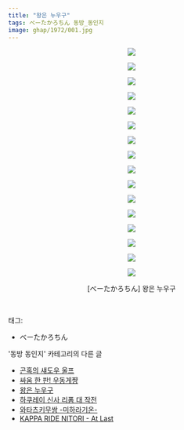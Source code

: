 ```yaml
---
title: "왕은 누우구"
tags: べーたかろちん 동방_동인지
image: ghap/1972/001.jpg
---
```

<div class="article">
<p style="text-align: center; clear: none; float: none;"><img src="{{ site.nasurl }}/ghap/1972/001.jpg"/></p>
<p style="text-align: center; clear: none; float: none;"><img src="{{ site.nasurl }}/ghap/1972/002.jpg"/></p>
<p style="text-align: center; clear: none; float: none;"><img src="{{ site.nasurl }}/ghap/1972/003.jpg"/></p>
<p style="text-align: center; clear: none; float: none;"><img src="{{ site.nasurl }}/ghap/1972/004.jpg"/></p>
<p style="text-align: center; clear: none; float: none;"><img src="{{ site.nasurl }}/ghap/1972/005.jpg"/></p>
<p style="text-align: center; clear: none; float: none;"><img src="{{ site.nasurl }}/ghap/1972/006.jpg"/></p>
<p style="text-align: center; clear: none; float: none;"><img src="{{ site.nasurl }}/ghap/1972/007.jpg"/></p>
<p style="text-align: center; clear: none; float: none;"><img src="{{ site.nasurl }}/ghap/1972/008.jpg"/></p>
<p style="text-align: center; clear: none; float: none;"><img src="{{ site.nasurl }}/ghap/1972/009.jpg"/></p>
<p style="text-align: center; clear: none; float: none;"><img src="{{ site.nasurl }}/ghap/1972/010.jpg"/></p>
<p style="text-align: center; clear: none; float: none;"><img src="{{ site.nasurl }}/ghap/1972/011.jpg"/></p>
<p style="text-align: center; clear: none; float: none;"><img src="{{ site.nasurl }}/ghap/1972/012.jpg"/></p>
<p style="text-align: center; clear: none; float: none;"><img src="{{ site.nasurl }}/ghap/1972/013.jpg"/></p>
<p style="text-align: center; clear: none; float: none;"><img src="{{ site.nasurl }}/ghap/1972/014.jpg"/></p>
<p style="text-align: center; clear: none; float: none;"><img src="{{ site.nasurl }}/ghap/1972/015.jpg"/></p>
<p style="text-align: center; clear: none; float: none;"><img src="{{ site.nasurl }}/ghap/1972/016.jpg"/></p>
<p style="text-align: center; clear: none; float: none;">[べーたかろちん] 왕은 누우구</p>
<p><br/></p>
</div><div class="tagTrail">
<p>태그: </p>
<ul>
<li>べーたかろちん</li>
</ul>
</div><div class="another">
<p>'동방 동인지' 카테고리의 다른 글</p>
<ul>
<li><a href="/2016-09-03-ghap_1975">곤혹의 섀도우 울프</a></li>
<li><a href="/2016-09-03-ghap_1973">싸움 한 판! 우동게쨩</a></li>
<li><a href="/2016-09-03-ghap_1972">왕은 누우구</a></li>
<li><a href="/2016-09-03-ghap_1971">하쿠레이 신사 리폼 대 작전</a></li>
<li><a href="/2016-09-03-ghap_1970">와타츠키무쌍 -미하라기온-</a></li>
<li><a href="/2016-09-03-ghap_1969">KAPPA RIDE NITORI - At Last</a></li>
</ul>
</div><div class="cb_module cb_fluid">
<div class="cb_wrt cb_profile">
</div><!-- commentList close -->
</div>